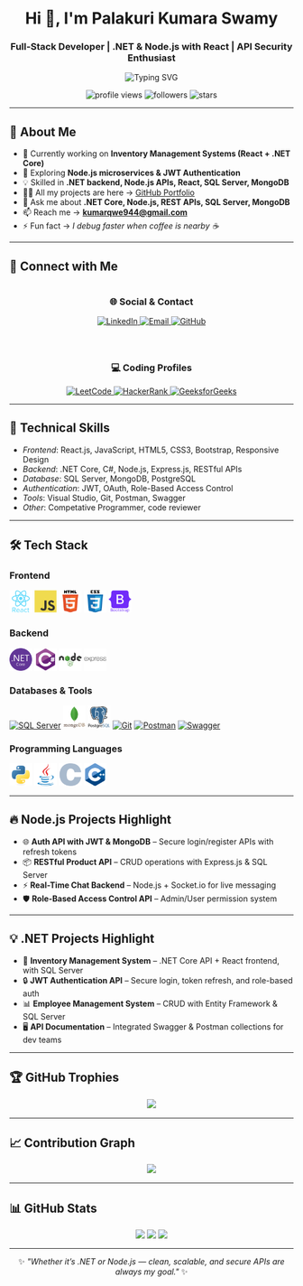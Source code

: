 <h1 align="center">Hi 👋, I'm Palakuri Kumara Swamy</h1>
<h3 align="center">Full-Stack Developer | .NET & Node.js with React | API Security Enthusiast</h3>

<p align="center">
  <img src="https://readme-typing-svg.demolab.com?font=Fira+Code&weight=600&size=28&pause=1000&color=61B8E3&center=true&vCenter=true&width=800&height=60&lines=Full+Stack+.NET+%26+Node+Developer;Building+Scalable+%26+Secure+APIs;Open+Source+Contributor+%7C+competative+programmer" alt="Typing SVG" />
</p>

<p align="center">
  <img src="https://komarev.com/ghpvc/?username=kumarswamy-palakuri&label=Profile%20Views&color=0e75b6&style=flat" alt="profile views" />
  <img src="https://img.shields.io/github/followers/kumarswamy-palakuri?label=Followers&style=flat&color=brightgreen" alt="followers" />
  <img src="https://img.shields.io/github/stars/kumarswamy-palakuri?label=Stars&style=flat&color=yellow" alt="stars" />
</p>

---


## 🚀 About Me  

- 🔭 Currently working on **Inventory Management Systems (React + .NET Core)**  
- 🌱 Exploring **Node.js microservices & JWT Authentication**  
- 💡 Skilled in **.NET backend, Node.js APIs, React, SQL Server, MongoDB**  
- 👨‍💻 All my projects are here → [GitHub Portfolio](https://github.com/kumarswamy-palakuri)  
- 💬 Ask me about **.NET Core, Node.js, REST APIs, SQL Server, MongoDB**  
- 📫 Reach me → **kumarqwe944@gmail.com**  
- ⚡ Fun fact → *I debug faster when coffee is nearby ☕*  

---

## 🤝 Connect with Me  

<div align="center" style="display: flex; flex-wrap: wrap; justify-content: center; gap: 40px;">

  <!-- Social / Contact -->
  <div>
    <h3>🌐 Social & Contact</h3>
    <a href="https://linkedin.com/in/kumara-swamy-palakuri-037001208" target="_blank">
      <img src="https://img.shields.io/badge/LinkedIn-0A66C2?style=for-the-badge&logo=linkedin&logoColor=white" alt="LinkedIn" />
    </a>
    <a href="mailto:kumarqwe944@gmail.com" target="_blank">
      <img src="https://img.shields.io/badge/Email-D14836?style=for-the-badge&logo=gmail&logoColor=white" alt="Email" />
    </a>
    <a href="https://github.com/kumarswamy-palakuri" target="_blank">
      <img src="https://img.shields.io/badge/GitHub-181717?style=for-the-badge&logo=github&logoColor=white" alt="GitHub" />
    </a>
  </div>

  <!-- Coding Profiles -->
  <div>
    <h3>💻 Coding Profiles</h3>
    <a href="https://leetcode.com/YOUR_LEETCODE_USERNAME" target="_blank">
      <img src="https://img.shields.io/badge/LeetCode-FF7A00?style=for-the-badge&logo=leetcode&logoColor=white" alt="LeetCode" />
    </a>
    <a href="https://www.hackerrank.com/YOUR_HACKERRANK_USERNAME" target="_blank">
      <img src="https://img.shields.io/badge/HackerRank-2EC866?style=for-the-badge&logo=hackerrank&logoColor=white" alt="HackerRank" />
    </a>
    <a href="https://auth.geeksforgeeks.org/user/YOUR_GFG_USERNAME/profile" target="_blank">
      <img src="https://img.shields.io/badge/GeeksforGeeks-0F9D58?style=for-the-badge&logo=geeksforgeeks&logoColor=white" alt="GeeksforGeeks" />
    </a>
  </div>

</div>

---

## 💼 Technical Skills

- *Frontend*: React.js, JavaScript, HTML5, CSS3, Bootstrap, Responsive Design  
- *Backend*: .NET Core, C#, Node.js, Express.js, RESTful APIs  
- *Database*: SQL Server, MongoDB, PostgreSQL  
- *Authentication*: JWT, OAuth, Role-Based Access Control  
- *Tools*: Visual Studio, Git, Postman, Swagger  
- *Other*: Competative Programmer, code reviewer  

---

## 🛠 Tech Stack  

### Frontend
<p>
<a href="https://react.dev/" target="_blank"><img src="https://raw.githubusercontent.com/devicons/devicon/master/icons/react/react-original-wordmark.svg" alt="React" width="40" height="40"/></a>
<a href="https://developer.mozilla.org/docs/Web/JavaScript" target="_blank"><img src="https://raw.githubusercontent.com/devicons/devicon/master/icons/javascript/javascript-original.svg" alt="JavaScript" width="40" height="40"/></a>
<a href="https://www.w3.org/html/" target="_blank"><img src="https://raw.githubusercontent.com/devicons/devicon/master/icons/html5/html5-original-wordmark.svg" alt="HTML5" width="40" height="40"/></a>
<a href="https://www.w3schools.com/css/" target="_blank"><img src="https://raw.githubusercontent.com/devicons/devicon/master/icons/css3/css3-original-wordmark.svg" alt="CSS3" width="40" height="40"/></a>
<a href="https://getbootstrap.com" target="_blank"><img src="https://raw.githubusercontent.com/devicons/devicon/master/icons/bootstrap/bootstrap-plain-wordmark.svg" alt="Bootstrap" width="40" height="40"/></a>
</p>

### Backend
<p>
<a href="https://dotnet.microsoft.com/" target="_blank"><img src="https://raw.githubusercontent.com/devicons/devicon/master/icons/dotnetcore/dotnetcore-original.svg" alt=".NET Core" width="40" height="40"/></a>
<a href="https://docs.microsoft.com/en-us/dotnet/csharp/" target="_blank"><img src="https://raw.githubusercontent.com/devicons/devicon/master/icons/csharp/csharp-original.svg" alt="C#" width="40" height="40"/></a>
<a href="https://nodejs.org" target="_blank"><img src="https://raw.githubusercontent.com/devicons/devicon/master/icons/nodejs/nodejs-original-wordmark.svg" alt="Node.js" width="40" height="40"/></a>
<a href="https://expressjs.com" target="_blank"><img src="https://raw.githubusercontent.com/devicons/devicon/master/icons/express/express-original-wordmark.svg" alt="Express.js" width="40" height="40"/></a>
</p>

### Databases & Tools
<p>
<a href="https://www.microsoft.com/en-us/sql-server" target="_blank"><img src="https://www.svgrepo.com/show/303229/microsoft-sql-server-logo.svg" alt="SQL Server" width="40" height="40"/></a>
<a href="https://www.mongodb.com/" target="_blank"><img src="https://raw.githubusercontent.com/devicons/devicon/master/icons/mongodb/mongodb-original-wordmark.svg" alt="MongoDB" width="40" height="40"/></a>
<a href="https://www.postgresql.org" target="_blank"><img src="https://raw.githubusercontent.com/devicons/devicon/master/icons/postgresql/postgresql-original-wordmark.svg" alt="PostgreSQL" width="40" height="40"/></a>
<a href="https://git-scm.com/" target="_blank"><img src="https://www.vectorlogo.zone/logos/git-scm/git-scm-icon.svg" alt="Git" width="40" height="40"/></a>
<a href="https://postman.com" target="_blank"><img src="https://www.vectorlogo.zone/logos/getpostman/getpostman-icon.svg" alt="Postman" width="40" height="40"/></a>
<a href="https://swagger.io/" target="_blank"><img src="https://upload.wikimedia.org/wikipedia/commons/a/ab/Swagger-logo.png" alt="Swagger" width="40" height="40"/></a>
</p>

### Programming Languages
<p>
<a href="https://www.python.org" target="_blank"><img src="https://raw.githubusercontent.com/devicons/devicon/master/icons/python/python-original.svg" alt="Python" width="40" height="40"/></a>
<a href="https://www.java.com" target="_blank"><img src="https://raw.githubusercontent.com/devicons/devicon/master/icons/java/java-original.svg" alt="Java" width="40" height="40"/></a>
<a href="https://www.cprogramming.com/" target="_blank"><img src="https://raw.githubusercontent.com/devicons/devicon/master/icons/c/c-original.svg" alt="C" width="40" height="40"/></a>
<a href="https://www.w3schools.com/cpp/" target="_blank"><img src="https://raw.githubusercontent.com/devicons/devicon/master/icons/cplusplus/cplusplus-original.svg" alt="C++" width="40" height="40"/></a>
</p>

---

## 🔥 Node.js Projects Highlight  

- 🌐 **Auth API with JWT & MongoDB** – Secure login/register APIs with refresh tokens  
- 📦 **RESTful Product API** – CRUD operations with Express.js & SQL Server  
- ⚡ **Real-Time Chat Backend** – Node.js + Socket.io for live messaging  
- 🛡️ **Role-Based Access Control API** – Admin/User permission system  

---

## 💡 .NET Projects Highlight  

- 🏢 **Inventory Management System** – .NET Core API + React frontend, with SQL Server  
- 🔒 **JWT Authentication API** – Secure login, token refresh, and role-based auth  
- 📊 **Employee Management System** – CRUD with Entity Framework & SQL Server  
- 🖥️ **API Documentation** – Integrated Swagger & Postman collections for dev teams  

---

## 🏆 GitHub Trophies  

<p align="center">
  <img src="https://github-profile-trophy.vercel.app/?username=kumarswamy-palakuri&theme=tokyonight&no-frame=true&no-bg=true&margin-w=10&margin-h=10" />
</p>

---

## 📈 Contribution Graph  

<p align="center">
  <img src="https://github-readme-activity-graph.vercel.app/graph?username=kumarswamy-palakuri&theme=tokyo-night&hide_border=true" />
</p>

---

## 📊 GitHub Stats  

<div align="center">

<img src="https://github-readme-stats.vercel.app/api?username=kumarswamy-palakuri&show_icons=true&theme=tokyonight&hide_border=true" width="48%" />
<img src="https://github-readme-stats.vercel.app/api/top-langs?username=kumarswamy-palakuri&layout=compact&theme=tokyonight&hide_border=true" width="48%" />

<img src="https://github-readme-streak-stats.herokuapp.com/?user=kumarswamy-palakuri&theme=tokyonight&hide_border=true" width="70%" />

</div>  

---

<div align="center">

✨ _"Whether it’s .NET or Node.js — clean, scalable, and secure APIs are always my goal."_ ✨  

</div>
